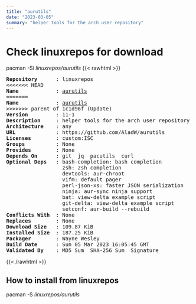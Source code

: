 ```yaml
---
title: "aurutils"
date: "2023-03-05"
summary: "helper tools for the arch user repository"
---
```


# Check linuxrepos for download

pacman -Si *linuxrepos/aurutils*
{{< rawhtml >}}
<pre class="highlight">
<b>Repository</b>      : linuxrepos
<<<<<<< HEAD
<b>Name</b>            : <a href="../../x86_64/aurutils-12.1-1-any.pkg.tar.zst">aurutils</a>
=======
<b>Name</b>            : <a href="../../static/x86_64/aurutils-11-1-any.pkg.tar.zst">aurutils</a>
>>>>>>> parent of 1c1d96f (Update)
<b>Version</b>         : 11-1
<b>Description</b>     : helper tools for the arch user repository
<b>Architecture</b>    : any
<b>URL</b>             : https://github.com/AladW/aurutils
<b>Licenses</b>        : custom:ISC
<b>Groups</b>          : None
<b>Provides</b>        : None
<b>Depends On</b>      : git  jq  pacutils  curl
<b>Optional Deps</b>   : bash-completion: bash completion
                  zsh: zsh completion
                  devtools: aur-chroot
                  vifm: default pager
                  perl-json-xs: faster JSON serialization
                  ninja: aur-sync ninja support
                  bat: view-delta example script
                  git-delta: view-delta example script
                  setconf: aur-build --rebuild
<b>Conflicts With</b>  : None
<b>Replaces</b>        : None
<b>Download Size</b>   : 109.87 KiB
<b>Installed Size</b>  : 187.25 KiB
<b>Packager</b>        : Wayne Wesley <wayne6324@gmail.com>
<b>Build Date</b>      : Sun 05 Mar 2023 16:05:45 GMT
<b>Validated By</b>    : MD5 Sum  SHA-256 Sum  Signature
</pre>
{{< /rawhtml >}}
## How to install from linuxrepos

pacman -S *linuxrepos/aurutils*
